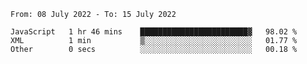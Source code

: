 <!--START_SECTION:waka-->

```text
From: 08 July 2022 - To: 15 July 2022

JavaScript   1 hr 46 mins    ████████████████████████▓   98.02 %
XML          1 min           ▒░░░░░░░░░░░░░░░░░░░░░░░░   01.77 %
Other        0 secs          ░░░░░░░░░░░░░░░░░░░░░░░░░   00.18 %
```

<!--END_SECTION:waka-->
